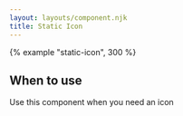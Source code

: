 ```yaml
---
layout: layouts/component.njk
title: Static Icon
---
```


{% example "static-icon", 300 %}

## When to use

Use this component when you need an icon
